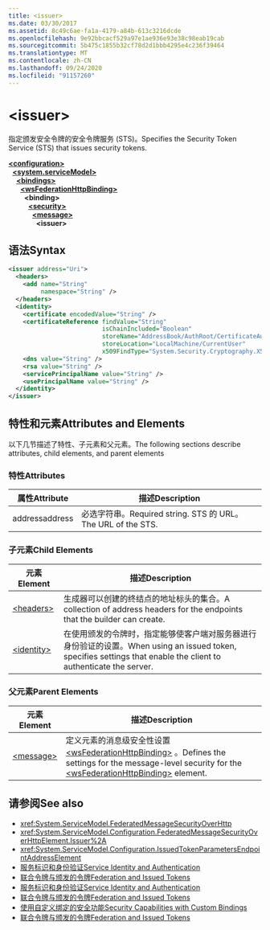 ```yaml
---
title: <issuer>
ms.date: 03/30/2017
ms.assetid: 8c49c6ae-fa1a-4179-a84b-613c3216dcde
ms.openlocfilehash: 9e92bbcacf529a97e1ae936e93e38c98eab19cab
ms.sourcegitcommit: 5b475c1855b32cf78d2d1bbb4295e4c236f39464
ms.translationtype: MT
ms.contentlocale: zh-CN
ms.lasthandoff: 09/24/2020
ms.locfileid: "91157260"
---
```

# \<issuer>

<span data-ttu-id="1874a-101">指定颁发安全令牌的安全令牌服务 (STS)。</span><span class="sxs-lookup"><span data-stu-id="1874a-101">Specifies the Security Token Service (STS) that issues security tokens.</span></span>  
  
[**\<configuration>**](../configuration-element.md)\
&nbsp;&nbsp;[**\<system.serviceModel>**](system-servicemodel.md)\
&nbsp;&nbsp;&nbsp;&nbsp;[**\<bindings>**](bindings.md)\
&nbsp;&nbsp;&nbsp;&nbsp;&nbsp;&nbsp;[**\<wsFederationHttpBinding>**](wsfederationhttpbinding.md)\
&nbsp;&nbsp;&nbsp;&nbsp;&nbsp;&nbsp;&nbsp;&nbsp;**\<binding>**\
&nbsp;&nbsp;&nbsp;&nbsp;&nbsp;&nbsp;&nbsp;&nbsp;&nbsp;&nbsp;[**\<security>**](security-of-wsfederationhttpbinding.md)\
&nbsp;&nbsp;&nbsp;&nbsp;&nbsp;&nbsp;&nbsp;&nbsp;&nbsp;&nbsp;&nbsp;&nbsp;[**\<message>**](message-element-of-wsfederationhttpbinding.md)\
&nbsp;&nbsp;&nbsp;&nbsp;&nbsp;&nbsp;&nbsp;&nbsp;&nbsp;&nbsp;&nbsp;&nbsp;&nbsp;&nbsp;**\<issuer>**  
  
## <a name="syntax"></a><span data-ttu-id="1874a-102">语法</span><span class="sxs-lookup"><span data-stu-id="1874a-102">Syntax</span></span>  
  
```xml  
<issuer address="Uri">
  <headers>
    <add name="String"
         namespace="String" />
  </headers>
  <identity>
    <certificate encodedValue="String" />
    <certificateReference findValue="String"
                          isChainIncluded="Boolean"
                          storeName="AddressBook/AuthRoot/CertificateAuthority/Disallowed/My/Root/TrustedPeople/TrustedPublisher"
                          storeLocation="LocalMachine/CurrentUser"
                          x509FindType="System.Security.Cryptography.X509certificates.X509findtype" />
    <dns value="String" />
    <rsa value="String" />
    <servicePrincipalName value="String" />
    <usePrincipalName value="String" />
  </identity>
</issuer>
```  
  
## <a name="attributes-and-elements"></a><span data-ttu-id="1874a-103">特性和元素</span><span class="sxs-lookup"><span data-stu-id="1874a-103">Attributes and Elements</span></span>  

 <span data-ttu-id="1874a-104">以下几节描述了特性、子元素和父元素。</span><span class="sxs-lookup"><span data-stu-id="1874a-104">The following sections describe attributes, child elements, and parent elements</span></span>  
  
### <a name="attributes"></a><span data-ttu-id="1874a-105">特性</span><span class="sxs-lookup"><span data-stu-id="1874a-105">Attributes</span></span>  
  
|<span data-ttu-id="1874a-106">属性</span><span class="sxs-lookup"><span data-stu-id="1874a-106">Attribute</span></span>|<span data-ttu-id="1874a-107">描述</span><span class="sxs-lookup"><span data-stu-id="1874a-107">Description</span></span>|  
|---------------|-----------------|  
|<span data-ttu-id="1874a-108">address</span><span class="sxs-lookup"><span data-stu-id="1874a-108">address</span></span>|<span data-ttu-id="1874a-109">必选字符串。</span><span class="sxs-lookup"><span data-stu-id="1874a-109">Required string.</span></span> <span data-ttu-id="1874a-110">STS 的 URL。</span><span class="sxs-lookup"><span data-stu-id="1874a-110">The URL of the STS.</span></span>|  
  
### <a name="child-elements"></a><span data-ttu-id="1874a-111">子元素</span><span class="sxs-lookup"><span data-stu-id="1874a-111">Child Elements</span></span>  
  
|<span data-ttu-id="1874a-112">元素</span><span class="sxs-lookup"><span data-stu-id="1874a-112">Element</span></span>|<span data-ttu-id="1874a-113">描述</span><span class="sxs-lookup"><span data-stu-id="1874a-113">Description</span></span>|  
|-------------|-----------------|  
|[\<headers>](headers-element.md)|<span data-ttu-id="1874a-114">生成器可以创建的终结点的地址标头的集合。</span><span class="sxs-lookup"><span data-stu-id="1874a-114">A collection of address headers for the endpoints that the builder can create.</span></span>|  
|[\<identity>](identity.md)|<span data-ttu-id="1874a-115">在使用颁发的令牌时，指定能够使客户端对服务器进行身份验证的设置。</span><span class="sxs-lookup"><span data-stu-id="1874a-115">When using an issued token, specifies settings that enable the client to authenticate the server.</span></span>|  
  
### <a name="parent-elements"></a><span data-ttu-id="1874a-116">父元素</span><span class="sxs-lookup"><span data-stu-id="1874a-116">Parent Elements</span></span>  
  
|<span data-ttu-id="1874a-117">元素</span><span class="sxs-lookup"><span data-stu-id="1874a-117">Element</span></span>|<span data-ttu-id="1874a-118">描述</span><span class="sxs-lookup"><span data-stu-id="1874a-118">Description</span></span>|  
|-------------|-----------------|  
|[\<message>](message-element-of-wsfederationhttpbinding.md)|<span data-ttu-id="1874a-119">定义元素的消息级安全性设置 [\<wsFederationHttpBinding>](wsfederationhttpbinding.md) 。</span><span class="sxs-lookup"><span data-stu-id="1874a-119">Defines the settings for the message-level security for the [\<wsFederationHttpBinding>](wsfederationhttpbinding.md) element.</span></span>|  
  
## <a name="see-also"></a><span data-ttu-id="1874a-120">请参阅</span><span class="sxs-lookup"><span data-stu-id="1874a-120">See also</span></span>

- <xref:System.ServiceModel.FederatedMessageSecurityOverHttp>
- <xref:System.ServiceModel.Configuration.FederatedMessageSecurityOverHttpElement.Issuer%2A>
- <xref:System.ServiceModel.Configuration.IssuedTokenParametersEndpointAddressElement>
- [<span data-ttu-id="1874a-121">服务标识和身份验证</span><span class="sxs-lookup"><span data-stu-id="1874a-121">Service Identity and Authentication</span></span>](../../../wcf/feature-details/service-identity-and-authentication.md)
- [<span data-ttu-id="1874a-122">联合令牌与颁发的令牌</span><span class="sxs-lookup"><span data-stu-id="1874a-122">Federation and Issued Tokens</span></span>](../../../wcf/feature-details/federation-and-issued-tokens.md)
- [<span data-ttu-id="1874a-123">服务标识和身份验证</span><span class="sxs-lookup"><span data-stu-id="1874a-123">Service Identity and Authentication</span></span>](../../../wcf/feature-details/service-identity-and-authentication.md)
- [<span data-ttu-id="1874a-124">联合令牌与颁发的令牌</span><span class="sxs-lookup"><span data-stu-id="1874a-124">Federation and Issued Tokens</span></span>](../../../wcf/feature-details/federation-and-issued-tokens.md)
- [<span data-ttu-id="1874a-125">使用自定义绑定的安全功能</span><span class="sxs-lookup"><span data-stu-id="1874a-125">Security Capabilities with Custom Bindings</span></span>](../../../wcf/feature-details/security-capabilities-with-custom-bindings.md)
- [<span data-ttu-id="1874a-126">联合令牌与颁发的令牌</span><span class="sxs-lookup"><span data-stu-id="1874a-126">Federation and Issued Tokens</span></span>](../../../wcf/feature-details/federation-and-issued-tokens.md)
